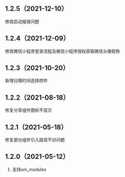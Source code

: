 ## 1.2.5（2021-12-10）
修改启动报错问题
## 1.2.4（2021-12-09）
修改微信小程序登录流程及微信小程序授权获取微信头像昵称
## 1.2.3（2021-10-20）
新增日期时间选择控件
## 1.2.2（2021-08-18）
修复分享组件图标不显示
## 1.2.1（2021-05-18）
修复部分组件引入路径不对问题
## 1.2.0（2021-05-12）
1. 支持uni_modules

